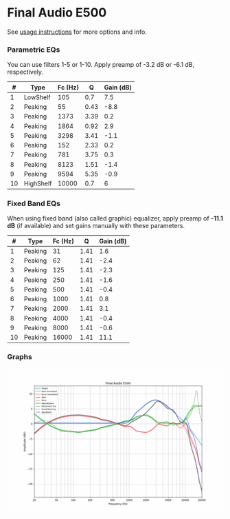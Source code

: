 # Final Audio E500
See [usage instructions](https://github.com/jaakkopasanen/AutoEq#usage) for more options and info.

### Parametric EQs
You can use filters 1-5 or 1-10. Apply preamp of -3.2 dB or -6.1 dB, respectively.

|   # | Type      |   Fc (Hz) |    Q |   Gain (dB) |
|-----|-----------|-----------|------|-------------|
|   1 | LowShelf  |       105 | 0.7  |         7.5 |
|   2 | Peaking   |        55 | 0.43 |        -8.8 |
|   3 | Peaking   |      1373 | 3.39 |         0.2 |
|   4 | Peaking   |      1864 | 0.92 |         2.9 |
|   5 | Peaking   |      3298 | 3.41 |        -1.1 |
|   6 | Peaking   |       152 | 2.33 |         0.2 |
|   7 | Peaking   |       781 | 3.75 |         0.3 |
|   8 | Peaking   |      8123 | 1.51 |        -1.4 |
|   9 | Peaking   |      9594 | 5.35 |        -0.9 |
|  10 | HighShelf |     10000 | 0.7  |         6   |

### Fixed Band EQs
When using fixed band (also called graphic) equalizer, apply preamp of **-11.1 dB** (if available) and set gains manually with these parameters.

|   # | Type    |   Fc (Hz) |    Q |   Gain (dB) |
|-----|---------|-----------|------|-------------|
|   1 | Peaking |        31 | 1.41 |         1.6 |
|   2 | Peaking |        62 | 1.41 |        -2.4 |
|   3 | Peaking |       125 | 1.41 |        -2.3 |
|   4 | Peaking |       250 | 1.41 |        -1.6 |
|   5 | Peaking |       500 | 1.41 |        -0.4 |
|   6 | Peaking |      1000 | 1.41 |         0.8 |
|   7 | Peaking |      2000 | 1.41 |         3.1 |
|   8 | Peaking |      4000 | 1.41 |        -0.4 |
|   9 | Peaking |      8000 | 1.41 |        -0.6 |
|  10 | Peaking |     16000 | 1.41 |        11.1 |

### Graphs
![](./Final%20Audio%20E500.png)
